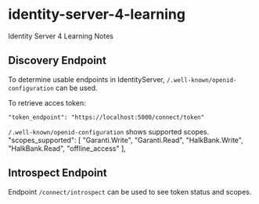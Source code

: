 # identity-server-4-learning
Identity Server 4 Learning Notes


## Discovery Endpoint 

To determine usable endpoints in IdentityServer, `/.well-known/openid-configuration` can be used.

To retrieve acces token: 

`"token_endpoint": "https://localhost:5000/connect/token"`

`/.well-known/openid-configuration` shows supported scopes.
"scopes_supported": [
        "Garanti.Write",
        "Garanti.Read",
        "HalkBank.Write",
        "HalkBank.Read",
        "offline_access"
],

## Introspect Endpoint

Endpoint `/connect/introspect` can be used to see token status and scopes.
